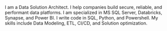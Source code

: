 I am a Data Solution Architect. I help companies build secure, reliable, and performant data platforms. I am specialized in MS SQL Server, Databricks, Synapse, and Power BI. I write code in SQL, Python, and Powershell. My skills include Data Modeling, ETL, CI/CD, and Solution optimization.
